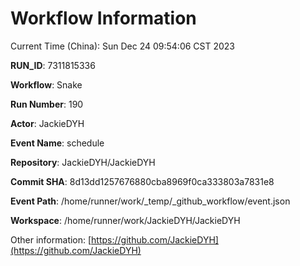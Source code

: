 # Workflow Information

Current Time (China): Sun Dec 24 09:54:06 CST 2023  

**RUN_ID**: 7311815336  

**Workflow**: Snake  

**Run Number**: 190  

**Actor**: JackieDYH  

**Event Name**: schedule  

**Repository**: JackieDYH/JackieDYH  

**Commit SHA**: 8d13dd1257676880cba8969f0ca333803a7831e8  

**Event Path**: /home/runner/work/_temp/_github_workflow/event.json  

**Workspace**: /home/runner/work/JackieDYH/JackieDYH  

Other information: [https://github.com/JackieDYH](https://github.com/JackieDYH)
